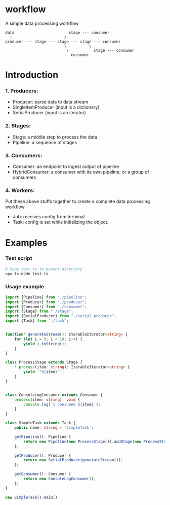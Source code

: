 # workflow
A simple data processing workflow

```diagram
data                        stage --- consumer
  |                       /
producer --- stage --- stage --- stage --- consumer
                          \          \
                           \           stage --- consumer
                             consumer
```
# Introduction
### 1. Producers:
- Producer: parse data to data stream
- SingleItemProducer (input is a dictionary)
- SerialProducer (input is an iterator)
### 2. Stages:
- Stage: a middle step to process the data
- Pipeline: a sequence of stages
### 3. Consumers:
- Consumer: an endpoint to ingest output of pipeline
- HybridConsumer: a consumer with its own pipeline; or a group of consumers
### 4. Workers:
Put these above stuffs together to create a complete data processing workflow
- Job: receives config from terminal
- Task: config is set while initializing the object.
# Examples
### Test script
```bash
# Copy test.ts to parent directory
npx ts-node test.ts
```

### Usage example
```typescript
import {Pipeline} from "./pipeline";
import {Producer} from "./producer";
import {Consumer} from "./consumer";
import {Stage} from "./stage";
import {SerialProducer} from "./serial_producer";
import {Task} from "./task";


function* generateStream(): IterableIterator<string> {
    for (let i = 0; i < 10; i++) {
        yield i.toString();
    }
}

class ProcessStage extends Stage {
    * process(item: string): IterableIterator<string> {
        yield `"${item}"`;
    }
}


class ConsoleLogConsumer extends Consumer {
    process(item: string): void {
        console.log(`I consumed ${item}`);
    }
}

class SimpleTask extends Task {
    public name: string = 'SimpleTask';

    getPipeline(): Pipeline {
        return new Pipeline(new ProcessStage()).addStage(new ProcessStage());
    };

    getProducer(): Producer {
        return new SerialProducer(generateStream());
    };

    getConsumer(): Consumer {
        return new ConsoleLogConsumer();
    };
}

new SimpleTask().main()

```
